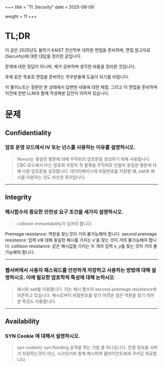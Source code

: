 +++
title = "11. Security"
date = 2025-08-09

weight = 11
+++

# TL;DR
이 글은 2025년도 봄학기 KAIST 전산학부 대학원 면접을 준비하며, 면접 참고자료(Security)에 대한 대답을 정리한 글입니다.

문제에 대한 정답이 아니며, 제가 공부하며 생각한 바들을 정리한 것입니다.

후에 같은 목표로 면접을 준비하는 학우분들께 도움이 되기를 바랍니다.

이 풀이노트는 질문만 본 상태에서 답변한 내용에 대한 채점, 그리고 이 면접을 준비하며 이전에 한번 LLM과 함께 작성해본 답안이 이어져 있습니다.

# 문제

## Confidentiality

### 암호 운영 모드에서 IV 또는 넌스를 사용하는 이유를 설명하시오.

> Nonce는 동일한 평문에 대해 무작위의 암호문을 생성하기 위해 사용됩니다.
> CBC 모드에서 IV는 암호화 과정의 첫 블록을 무작위로 만들어 동일한 평문에 대해 다른 암호문을 생성합니다.
> 데이터베이스에 비밀번호를 저장할 떄, salt와 해시를 이용하는 것도 비슷한 취지입니다.

---

## Integrity

### 해시함수의 중요한 안전성 요구 조건을 세가지 설명하시오.

> collision immuntability가 있어야 합니다.
>

Preimage resistance: 역원을 찾는것이 거의 불가능해야 합니다.
second preimage resistance: 입력 x에 대해 동일한 해시를 가지는 x'을 찾는 것이 거의 불가능해야 합니다.
collision resistance: 같은 해시값을 가지는 두 개의 입력 x, y를 찾는 것이 거의 불가능해야 합니다.

---

### 웹서버에서 사용자 패스워드를 안전하게 저장하고 사용하는 방법에 대해 설명하시오. 이에 필요한 암호학적 특성에 대해 논하시오

> 해시와 salt를 이용합니다.
> 이는 해시 함수의 second-preimage resistance에 의존하고 있습니다.
> 해시로부터 비밀번호를 찾기 어려운 점은 역원을 찾기 어려운 특성도 이용합니다.

---

## Availability

### SYN Cookie 에 대해서 설명하시오.

> syn cookie는 syn flooding 공격을 막는 기법 중 하나입니다.
> 연결 정보를 서버가 저장하는것이 아닌, 시크릿키와 함께 해시하여 클라이언트에세 쿠키로 제공합니다.
>
